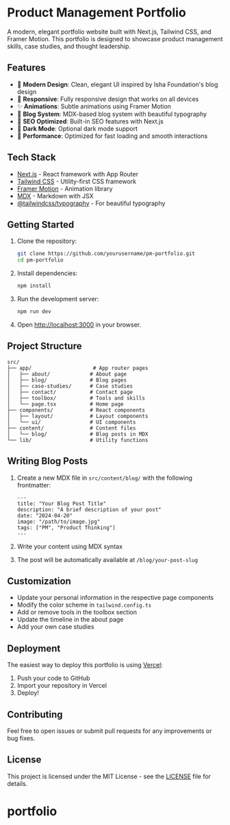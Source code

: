 # Product Management Portfolio

A modern, elegant portfolio website built with Next.js, Tailwind CSS, and Framer Motion. This portfolio is designed to showcase product management skills, case studies, and thought leadership.

## Features

- 🎨 **Modern Design**: Clean, elegant UI inspired by Isha Foundation's blog design
- 📱 **Responsive**: Fully responsive design that works on all devices
- ✨ **Animations**: Subtle animations using Framer Motion
- 📝 **Blog System**: MDX-based blog system with beautiful typography
- 🎯 **SEO Optimized**: Built-in SEO features with Next.js
- 🌙 **Dark Mode**: Optional dark mode support
- 🚀 **Performance**: Optimized for fast loading and smooth interactions

## Tech Stack

- [Next.js](https://nextjs.org/) - React framework with App Router
- [Tailwind CSS](https://tailwindcss.com/) - Utility-first CSS framework
- [Framer Motion](https://www.framer.com/motion/) - Animation library
- [MDX](https://mdxjs.com/) - Markdown with JSX
- [@tailwindcss/typography](https://github.com/tailwindlabs/tailwindcss-typography) - For beautiful typography

## Getting Started

1. Clone the repository:
   ```bash
   git clone https://github.com/yourusername/pm-portfolio.git
   cd pm-portfolio
   ```

2. Install dependencies:
   ```bash
   npm install
   ```

3. Run the development server:
   ```bash
   npm run dev
   ```

4. Open [http://localhost:3000](http://localhost:3000) in your browser.

## Project Structure

```
src/
├── app/                    # App router pages
│   ├── about/             # About page
│   ├── blog/              # Blog pages
│   ├── case-studies/      # Case studies
│   ├── contact/           # Contact page
│   ├── toolbox/           # Tools and skills
│   └── page.tsx           # Home page
├── components/            # React components
│   ├── layout/            # Layout components
│   └── ui/                # UI components
├── content/               # Content files
│   └── blog/              # Blog posts in MDX
└── lib/                   # Utility functions
```

## Writing Blog Posts

1. Create a new MDX file in `src/content/blog/` with the following frontmatter:
   ```mdx
   ---
   title: "Your Blog Post Title"
   description: "A brief description of your post"
   date: "2024-04-20"
   image: "/path/to/image.jpg"
   tags: ["PM", "Product Thinking"]
   ---
   ```

2. Write your content using MDX syntax
3. The post will be automatically available at `/blog/your-post-slug`

## Customization

- Update your personal information in the respective page components
- Modify the color scheme in `tailwind.config.ts`
- Add or remove tools in the toolbox section
- Update the timeline in the about page
- Add your own case studies

## Deployment

The easiest way to deploy this portfolio is using [Vercel](https://vercel.com):

1. Push your code to GitHub
2. Import your repository in Vercel
3. Deploy!

## Contributing

Feel free to open issues or submit pull requests for any improvements or bug fixes.

## License

This project is licensed under the MIT License - see the [LICENSE](LICENSE) file for details.
# portfolio
